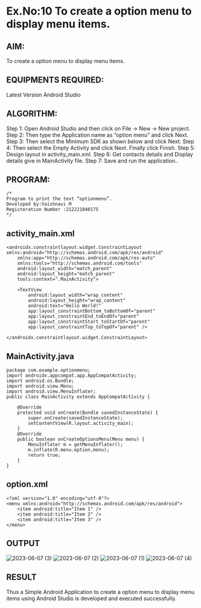 # Ex.No:10 To create a option menu to display menu items.


## AIM:

To create a option menu to display menu items.
## EQUIPMENTS REQUIRED:

Latest Version Android Studio

## ALGORITHM:
Step 1: Open Android Studio and then click on File -> New -> New project.
Step 2: Then type the Application name as “option menu” and click Next. 
Step 3: Then select the Minimum SDK as shown below and click Next.
Step 4: Then select the Empty Activity and click Next. Finally click Finish.
Step 5: Design layout in activity_main.xml.
Step 6: Get contacts details and Display details give in MainActivity file.
Step 7: Save and run the application.. 



## PROGRAM:
```
/*
Program to print the text “optionmenu”.
Developed by:Vaishnavi M
Registeration Number :212221040175
*/
```
## activity_main.xml
```<?xml version="1.0" encoding="utf-8"?>
<androidx.constraintlayout.widget.ConstraintLayout xmlns:android="http://schemas.android.com/apk/res/android"
    xmlns:app="http://schemas.android.com/apk/res-auto"
    xmlns:tools="http://schemas.android.com/tools"
    android:layout_width="match_parent"
    android:layout_height="match_parent"
    tools:context=".MainActivity">

    <TextView
        android:layout_width="wrap_content"
        android:layout_height="wrap_content"
        android:text="Hello World!"
        app:layout_constraintBottom_toBottomOf="parent"
        app:layout_constraintEnd_toEndOf="parent"
        app:layout_constraintStart_toStartOf="parent"
        app:layout_constraintTop_toTopOf="parent" />

</androidx.constraintlayout.widget.ConstraintLayout>

```
## MainActivity.java
```
package com.example.optionmenu;
import androidx.appcompat.app.AppCompatActivity;
import android.os.Bundle;
import android.view.Menu;
import android.view.MenuInflater;
public class MainActivity extends AppCompatActivity {

    @Override
    protected void onCreate(Bundle savedInstanceState) {
        super.onCreate(savedInstanceState);
        setContentView(R.layout.activity_main);
    }
    @Override
    public boolean onCreateOptionsMenu(Menu menu) {
        MenuInflater m = getMenuInflater();
        m.inflate(R.menu.option,menu);
        return true;
    }
}
```
## option.xml
```
<?xml version="1.0" encoding="utf-8"?>
<menu xmlns:android="http://schemas.android.com/apk/res/android">
    <item android:title="Item 1" />
    <item android:title="Item 2" />
    <item android:title="Item 3" />
</menu>
```

## OUTPUT
![2023-06-07 (3)](https://github.com/Vaish-1011/Mobile-Application-Development/assets/135130074/1f21eb15-2f3d-46e5-8850-44d44bb11dcb)
![2023-06-07 (2)](https://github.com/Vaish-1011/Mobile-Application-Development/assets/135130074/05f61cc1-79ec-4e6f-b234-05e707c7d059)
![2023-06-07 (1)](https://github.com/Vaish-1011/Mobile-Application-Development/assets/135130074/78df1d90-2275-4020-86e4-08a996457833)
![2023-06-07 (4)](https://github.com/Vaish-1011/Mobile-Application-Development/assets/135130074/1b9f2d53-8906-46f6-9969-d472386828a4)



## RESULT
Thus a Simple Android Application to create a option menu to display menu items using Android Studio is developed and executed successfully.


